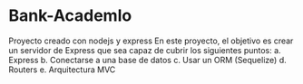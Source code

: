 # Bank-Academlo
Proyecto creado con nodejs y express En este proyecto, el objetivo es crear un servidor de Express que sea capaz de cubrir los siguientes puntos: a. Express b. Conectarse a una base de datos c. Usar un ORM (Sequelize) d. Routers e. Arquitectura MVC
